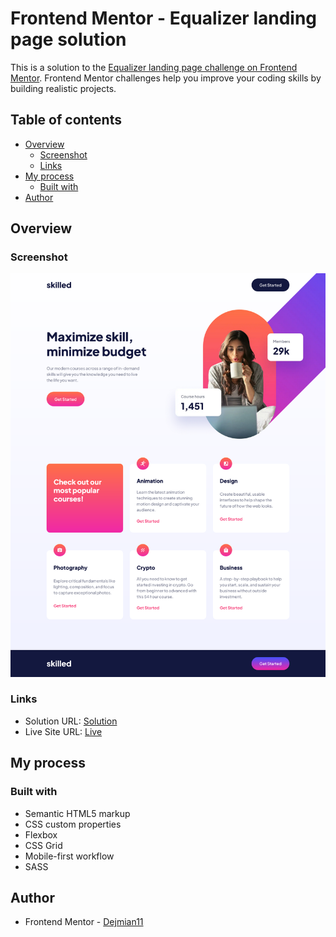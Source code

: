 # Frontend Mentor - Equalizer landing page solution

This is a solution to the [Equalizer landing page challenge on Frontend Mentor](https://www.frontendmentor.io/challenges/equalizer-landing-page-7VJ4gp3DE). Frontend Mentor challenges help you improve your coding skills by building realistic projects. 

## Table of contents

- [Overview](#overview)
  - [Screenshot](#screenshot)
  - [Links](#links)
- [My process](#my-process)
  - [Built with](#built-with)
- [Author](#author)

## Overview

### Screenshot

![](https://github.com/Dejmian11/12-Skilled-elearning-landing-page/blob/master/images/design/Screenshot%20-%20Frontend%20Mentor%20Skilled%20e-learning%20landing%20page.png)

### Links

- Solution URL: [Solution](https://www.frontendmentor.io/solutions/skilled-elearning-landing-page-IVX5-U-qhR)
- Live Site URL: [Live](https://rococo-gaufre-6645dc.netlify.app/)

## My process

### Built with

- Semantic HTML5 markup
- CSS custom properties
- Flexbox
- CSS Grid
- Mobile-first workflow
- SASS

## Author

- Frontend Mentor - [Dejmian11](https://www.frontendmentor.io/profile/Dejmian11)